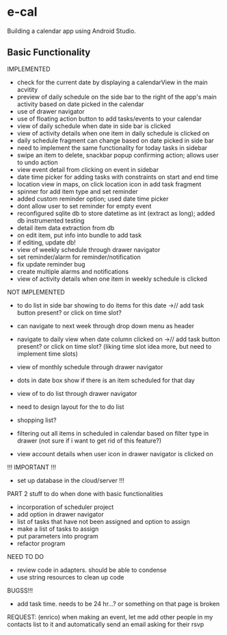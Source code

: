 # e-cal

Building a calendar app using Android Studio.

## Basic Functionality
IMPLEMENTED
- check for the current date by displaying a calendarView in the main acvitity
- preview of daily schedule on the side bar to the right of the app's main activity based on date picked in the calendar
- use of drawer navigator
- use of floating action button to add tasks/events to your calendar
- view of daily schedule when date in side bar is clicked
- view of activity details when one item in daily schedule is clicked on
- daily schedule fragment can change based on date picked in side bar
- need to implement the same functionality for today tasks in sidebar
- swipe an item to delete, snackbar popup confirming action; allows user to undo action
- view event detail from clicking on event in sidebar 
- date time picker for adding tasks with constraints on start and end time
- location view in maps, on click location icon in add task fragment
- spinner for add item type and set reminder
- added custom reminder option; used date time picker
- dont allow user to set reminder for empty event
- reconfigured sqlite db to store datetime as int (extract as long); added db instrumented testing
- detail item data extraction from db
- on edit item, put info into bundle to add task
- if editing, update db!
- view of weekly schedule through drawer navigator
- set reminder/alarm for reminder/notification
- fix update reminder bug
- create multiple alarms and notifications
- view of activity details when one item in weekly schedule is clicked


NOT IMPLEMENTED

- to do list in side bar showing to do items for this date
->// add task button present? or click on time slot?

- can navigate to next week through drop down menu as header
- navigate to daily view when date column clicked on
->// add task button present? or click on time slot? (liking time slot idea more,  but need to implement time slots)

- view of monthly schedule through drawer navigator
- dots in date box show if there is an item scheduled for that day

- view of to do list through drawer navigator
- need to design layout for the to do list 
- shopping list?

- filtering out all items in scheduled in calendar based on filter type in drawer (not sure if i want to get rid of this feature?)

- view account details when user icon in drawer navigator is clicked on

!!! IMPORTANT !!!
- set up database in the cloud/server !!!

PART 2 stuff to do when done with basic functionalities
- incorporation of scheduler project
- add option in drawer navigator
- list of tasks that have not been assigned and option to assign
- make a list of tasks to assign
- put parameters into program
- refactor program


NEED TO DO
- review code in adapters. should be able to condense
- use string resources to clean up code


BUGSS!!!
- add task time. needs to be 24 hr...? or something on that page is broken

REQUEST:
(enrico)
when making an event, let me add other people in my contacts list to it and automatically send an email asking for their rsvp